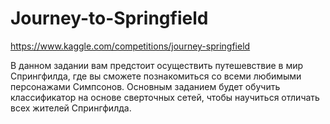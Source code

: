 # Journey-to-Springfield
https://www.kaggle.com/competitions/journey-springfield

В данном задании вам предстоит осуществить путешевствие в мир Спрингфилда, где вы сможете познакомиться со всеми любимыми персонажами Симпсонов.
Основным заданием будет обучить классификатор на основе сверточных сетей, чтобы научиться отличать всех жителей Спрингфилда.
